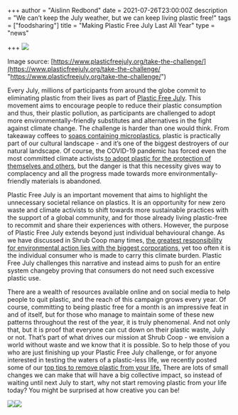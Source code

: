 +++
author = "Aislinn Redbond"
date = 2021-07-26T23:00:00Z
description = "We can’t keep the July weather, but we can keep living plastic free!"
tags = ["foodsharing"]
title = "Making Plastic Free July Last All Year"
type = "news"

+++
![](https://res.cloudinary.com/shrub-co-op/image/upload/v1627387835/shrubcoop.org/media/plastic_okddu7.jpg)

Image source: [https://www.plasticfreejuly.org/take-the-challenge/](https://www.plasticfreejuly.org/take-the-challenge/ "https://www.plasticfreejuly.org/take-the-challenge/")

Every July, millions of participants from around the globe commit to eliminating plastic from their lives as part of [Plastic Free July](https://www.plasticfreejuly.org). This movement aims to encourage people to reduce their plastic consumption and thus, their plastic pollution, as participants are challenged to adopt more environmentally-friendly substitutes and alternatives in the fight against climate change. The challenge is harder than one would think. From takeaway coffees to [soaps containing microplastics](https://www.globalcitizen.org/en/content/why-you-shouldnt-use-microbead-soap/?template=next), plastic is practically part of our cultural landscape - and it’s one of the biggest destroyers of our natural landscape. Of course, the COVID-19 pandemic has forced even the most committed climate activists[ to adopt plastic for the protection of themselves and others](https://www.weforum.org/agenda/2020/05/plastic-pollution-waste-pandemic-covid19-coronavirus-recycling-sustainability/), but the danger is that this necessity gives way to complacency and all the progress made towards more environmentally-friendly materials is abandoned.

Plastic Free July is an important movement that aims to highlight the unnecessary societal reliance on plastics. It is an opportunity for new zero waste and climate activists to shift towards more sustainable practices with the support of a global community, and for those already living plastic-free to recommit and share their experiences with others. However, the purpose of Plastic Free July extends beyond just individual behavioural change. As we have discussed in Shrub Coop many times, [the greatest responsibility for environmental action lies with the biggest corporations](https://www.theguardian.com/sustainable-business/2017/jul/10/100-fossil-fuel-companies-investors-responsible-71-global-emissions-cdp-study-climate-change), yet too often it is the individual consumer who is made to carry this climate burden. Plastic Free July challenges this narrative and instead aims to push for an entire system changeby proving that consumers do not need such excessive plastic use.

There are a wealth of resources available online and on social media to help people to quit plastic, and the reach of this campaign grows every year. Of course, committing to being plastic free for a month is an impressive feat in and of itself, but for those who manage to maintain some of these new patterns throughout the rest of the year, it is truly phenomenal. And not only that, but it is proof that everyone can cut down on their plastic waste, July or not. That’s part of what drives our mission at Shrub Coop - we envision a world without waste and we know that it is possible. So to help those of you who are just finishing up your Plastic Free July challenge, or for anyone interested in testing the waters of a plastic-less life, we recently posted some of our [top tips to remove plastic from your life.](https://www.instagram.com/p/CRqc5WMq1fu/) There are lots of small changes we can make that will have a big collective impact, so instead of waiting until next July to start, why not start removing plastic from your life today? You might be surprised at how creative you can be!

![](https://res.cloudinary.com/shrub-co-op/image/upload/v1627387864/shrubcoop.org/media/14_swtzcz.png)![](https://res.cloudinary.com/shrub-co-op/image/upload/v1627387884/shrubcoop.org/media/15_jp5yuo.png)